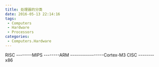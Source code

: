 ```yaml
---
title: 处理器的分类
date: 2016-05-13 22:14:16
tags:
 - Computers
 - Hardware
 - Processors
categories:
 - Computers.Hardware
---
```

RISC
\-\-\-\-\-\-\-\-MIPS
\-\-\-\-\-\-\-\-ARM
\-\-\-\-\-\-\-\-\-\-\-\-\-\-\-\-\-Cortex-M3
CISC
\-\-\-\-\-\-\-\-x86
